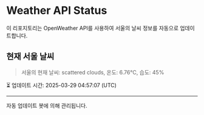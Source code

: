 
# Weather API Status

이 리포지토리는 OpenWeather API를 사용하여 서울의 날씨 정보를 자동으로 업데이트합니다.

## 현재 서울 날씨
> 서울의 현재 날씨: scattered clouds, 온도: 6.76°C, 습도: 45%

⏳ 업데이트 시간: 2025-03-29 04:57:07 (UTC)

---
자동 업데이트 봇에 의해 관리됩니다.
